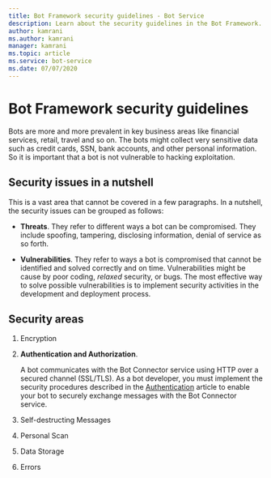 ```yaml
---
title: Bot Framework security guidelines - Bot Service
description: Learn about the security guidelines in the Bot Framework.
author: kamrani
ms.author: kamrani
manager: kamrani
ms.topic: article
ms.service: bot-service
ms.date: 07/07/2020
---
```


# Bot Framework security guidelines

Bots are more and more prevalent in key business areas like financial services, retail, travel and so on. The bots might collect very sensitive data such as credit cards, SSN, bank accounts, and other personal information. So it is important that a bot is not vulnerable to hacking exploitation.

## Security issues in a nutshell

This is a vast area that cannot be covered in a few paragraphs. In a nutshell, the security issues can be grouped as follows:

- **Threats**. They refer to different ways a bot can be compromised. They include spoofing, tampering, disclosing information, denial of service as so forth.

- **Vulnerabilities**. They refer to ways a bot is compromised that cannot be identified and solved correctly and on time. Vulnerabilities might be cause by poor coding, *relaxed* security, or bugs. The most effective way to solve possible vulnerabilities is to implement security activities in the development and deployment process.

## Security areas

1. Encryption

1. **Authentication and Authorization**.

    A bot communicates with the Bot Connector service using HTTP over a secured channel (SSL/TLS). As a bot developer, you must implement the security procedures described in the [Authentication](../rest-api\bot-framework-rest-connector-authentication.md) article to enable your bot to securely exchange messages with the Bot Connector service.

1. Self-destructing Messages

1. Personal Scan

1. Data Storage

1. Errors



